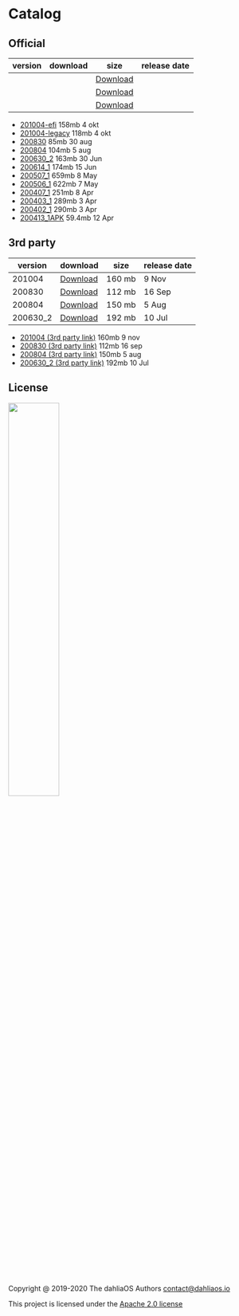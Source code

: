 # Catalog

## Official

| version         | download         | size      | release date      |      
| -----------  | -----------  | ----------- | ----------- |  
|              |              | [Download](https://github.com/HexaOneOfficial/dahliaos/releases/download/201004/DahliaOS201004.iso)|  
|              |              | [Download](https://github.com/HexaOneOfficial/dahliaos/releases/download/200804/DahliaOS200804.iso)|  
|              |              | [Download](https://github.com/HexaOneOfficial/dahliaos/releases/download/200630_2/DahliaOS200630_2.iso)    |   

- [201004-efi](https://github.com/dahlia-os/releases/releases/download/201004-x86_64/dahliaOS-201004-efi.zip)  158mb 4 okt
- [201004-legacy](https://github.com/dahlia-os/releases/releases/download/201004-x86_64/dahliaOS-201004-legacy.iso)  118mb 4 okt
- [200830](https://github.com/dahlia-os/releases/releases/download/200830-x86_64/dahliaOS-200830.iso)  85mb 30 aug
- [200804](https://github.com/dahlia-os/releases/releases/download/200804-x86_64/dahliaOS-200804.iso)  104mb 5 aug
- [200630_2](https://github.com/dahlia-os/releases/releases/download/200630.1-x86_64/dahliaOS-200630_2.iso)  163mb 30 Jun
- [200614_1](https://github.com/dahlia-os/releases/releases/download/200614.1-x86_64/dahliaOS-200614r1.iso)  174mb 15 Jun
- [200507_1](https://github.com/dahlia-os/releases/releases/download/200507.1-x86_64/dahliaOS200507-1.iso)  659mb 8 May
- [200506_1](https://github.com/dahlia-os/releases/releases/download/200506.1-x86_64/dahliaOS200506-1.iso)  622mb 7 May
- [200407_1](https://github.com/dahlia-os/releases/releases/download/200407.1-x86_64/dahliaOS200407-1.iso)  251mb 8 Apr
- [200403_1](https://github.com/dahlia-os/releases/releases/download/200403.1-x86_64/dahliaOS200403-1.iso)  289mb 3 Apr
- [200402_1](https://github.com/dahlia-os/releases/releases/download/200402.1-x86_64/dahliaOS200402-1.iso)  290mb 3 Apr 
- [200413_1APK](https://github.com/dahlia-os/releases/releases/download/Pangolin-200413.1/pangolin-desktop-200413.1.apk)  59.4mb 12 Apr

## 3rd party



| version         | download         | size      | release date      |      
| -----------  | -----------  | ----------- | ----------- |  
|  201004            | [Download](https://github.com/HexaOneOfficial/dahliaos/releases/download/201004/DahliaOS201004.iso)|160 mb |9 Nov|  
|  200830           | [Download](https://github.com/HexaOneOfficial/dahliaos/releases/download/200830/DahliaOS200830.iso) |112 mb |16 Sep|  
|  200804            | [Download](https://github.com/HexaOneOfficial/dahliaos/releases/download/200804/DahliaOS200804.iso) |150 mb |5 Aug|  
|  200630_2            | [Download](https://github.com/HexaOneOfficial/dahliaos/releases/download/200630_2/DahliaOS200630_2.iso) |192 mb |10 Jul| 


- [201004 (3rd party link)](https://github.com/HexaOneOfficial/dahliaos/releases/download/201004/DahliaOS201004.iso)  160mb 9 nov
- [200830 (3rd party link)](https://github.com/HexaOneOfficial/dahliaos/releases/download/200830/DahliaOS200830.iso)  112mb 16 sep
- [200804 (3rd party link)](https://github.com/HexaOneOfficial/dahliaos/releases/download/200804/DahliaOS200804.iso)  150mb 5 aug
- [200630_2 (3rd party link)](https://github.com/HexaOneOfficial/dahliaos/releases/download/200630_2/DahliaOS200630_2.iso) 192mb 10 Jul

## License

<p align="left">
  <img width="45%" src="https://github.com/dahlia-os/brand/blob/master/Logo%20SVGs/dahliaOS%20logo%20with%20text%20(drop%20shadow).svg"
</p>

Copyright @ 2019-2020 The dahliaOS Authors contact@dahliaos.io

This project is licensed under the [Apache 2.0 license](LICENSE)
